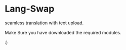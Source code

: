# Lang-Swap
seamless translation with text upload.

Make Sure you have downloaded the required modules.



:)
